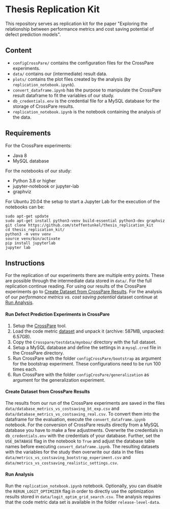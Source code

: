 # Thesis Replication Kit

This repository serves as replication kit for the paper "Exploring the relationship between performance metrics and cost saving potential of defect prediction models". 

## Content
- `configCrossPare/` contains the configuration files for the CrossPare experiments.
- `data/` contains our (intermediate) result data.
- `plots/` contains the plot files created by the analysis (by `replication_notebook.ipynb`).
- `convert_dataframe.ipynb` has the purpose to manipulate the CrossPare result dataframe to fit the variables of our study.
- `db_credentials.env` is the credential file for a MySQL database for the storage of CrossPare results.
- `replication_notebook.ipynb` is the notebook containing the analysis of the data.

## Requirements
For the CrossPare experiments:
- Java 8
- MySQL database

For the notebooks of our study:
- Python 3.8 or higher
- jupyter-notebook or jupyter-lab
- graphviz

For Ubuntu 20.04 the setup to start a Jupyter Lab for the execution of the notebooks can be:

```    
sudo apt-get update    
sudo apt-get install python3-venv build-essential python3-dev graphviz
git clone https://github.com/steffentunkel/thesis_replication_kit
cd thesis_replication_kit/
python3 -m venv venv
source venv/bin/activate
pip install jupyterlab
jupyter lab
```

## Instructions

For the replication of our experiments there are multiple entry points.
These are possible through the intermediate data stored in `data/`.
For the full replication continue reading. 
For using our results of the CrossPare experiments go to [Create Dataset from CrossPare Results](#create-dataset-from-crosspare-results).
For the analysis of our _performance metrics vs. cost saving potential_ dataset continue at [Run Analysis](#run-analysis).

#### Run Defect Prediction Experiments in CrossPare

1. Setup the [CrossPare](https://github.com/sherbold/CrossPare) tool.
2. Load the code metric [dataset](https://user.informatik.uni-goettingen.de/~sherbol/replicationkits/replication-kit-emse-2020-defect-prediction-data/release-level-data.tar.gz) and unpack it (archive: 587MB, unpacked: 6.57GB).
3. Copy the `Crosspare/testdata/mynbou/` directory with the full dataset.
4. Setup a MySQL database and define the settings in a `mysql.cred` file in the CrossPare directory.
5. Run CrossPare with the folder `configCrossPare/bootstrap` as argument for the bootstrap experiment. These configurations need to be run 100 times each.
6. Run CrossPare with the folder `configCrosPare/generalization` as argument for the generalization experiment.

#### Create Dataset from CrossPare Results

The results from our run of the CrossPare experiments are saved in the files `data/database_metrics_vs_costsaving_bt_exp.csv` and `data/database_metrics_vs_costsaving_real.csv`.
To convert them into the dataframe for the evaluation, execute the `convert_dataframe.ipynb` notebook. 
For the conversion of CrossPare results directly from a MySQL database you have to make a few adjustments.
Overwrite the credentials in `db_credentials.env` with the credentials of your database.
Further, set the `USE_DATABASE` flag in the notebook to `True` and adjust the database table names before executing `convert_dataframe.ipynb`.
The resulting datasets with the variables for the study then overwrite our data in the files `data/metrics_vs_costsaving_bootstrap_experiment.csv` and `data/metrics_vs_costsaving_realistic_settings.csv`.

#### Run Analysis

Run the `replication_notebook.ipynb` notebook. Optionally, you can disable the `RERUN_LOGIT_OPTIMIZER` flag in order to directly use the optimization results stored in `data/logit_optim_grid_search.csv`. The analysis requires that the code metric data set is available in the folder `release-level-data`. 